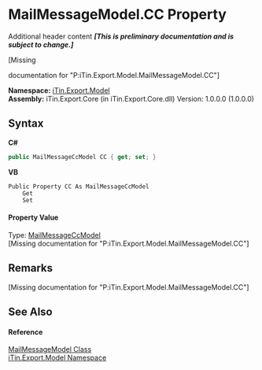 # MailMessageModel.CC Property 
Additional header content _**\[This is preliminary documentation and is subject to change.\]**_

\[Missing <summary> documentation for "P:iTin.Export.Model.MailMessageModel.CC"\]

**Namespace:**&nbsp;<a href="ef57ffcc-e95e-b212-5a46-9aa6f5a3511f">iTin.Export.Model</a><br />**Assembly:**&nbsp;iTin.Export.Core (in iTin.Export.Core.dll) Version: 1.0.0.0 (1.0.0.0)

## Syntax

**C#**<br />
``` C#
public MailMessageCcModel CC { get; set; }
```

**VB**<br />
``` VB
Public Property CC As MailMessageCcModel
	Get
	Set
```


#### Property Value
Type: <a href="3d2e6f1b-3d22-2425-ffd9-1b23de3af6ca">MailMessageCcModel</a><br />\[Missing <value> documentation for "P:iTin.Export.Model.MailMessageModel.CC"\]

## Remarks
\[Missing <remarks> documentation for "P:iTin.Export.Model.MailMessageModel.CC"\]

## See Also


#### Reference
<a href="cadecb15-810c-f89c-f934-b20d7baf91b4">MailMessageModel Class</a><br /><a href="ef57ffcc-e95e-b212-5a46-9aa6f5a3511f">iTin.Export.Model Namespace</a><br />
